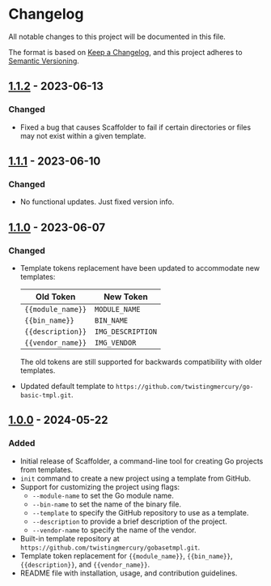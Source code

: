 # Changelog

All notable changes to this project will be documented in this file.

The format is based on [Keep a Changelog](https://keepachangelog.com/en/1.0.0/),
and this project adheres to [Semantic Versioning](https://semver.org/spec/v2.0.0.html).

## [1.1.2] - 2023-06-13
### Changed
- Fixed a bug that causes Scaffolder to fail if certain directories or files may not exist within a given template.

## [1.1.1] - 2023-06-10
### Changed
- No functional updates. Just fixed version info.

## [1.1.0] - 2023-06-07

### Changed
- Template tokens replacement have been updated to accommodate new templates:
  
  | Old Token         | New Token         |
  |-------------------|-------------------|
  | `{{module_name}}` | `MODULE_NAME`     |
  | `{{bin_name}}`    | `BIN_NAME`        |
  | `{{description}}` | `IMG_DESCRIPTION` |
  | `{{vendor_name}}` | `IMG_VENDOR`      |

  The old tokens are still supported for backwards compatibility with older templates.

- Updated default template to `https://github.com/twistingmercury/go-basic-tmpl.git`.

## [1.0.0] - 2024-05-22

### Added
- Initial release of Scaffolder, a command-line tool for creating Go projects from templates.
- `init` command to create a new project using a template from GitHub.
- Support for customizing the project using flags:
    - `--module-name` to set the Go module name.
    - `--bin-name` to set the name of the binary file.
    - `--template` to specify the GitHub repository to use as a template.
    - `--description` to provide a brief description of the project.
    - `--vendor-name` to specify the name of the vendor.
- Built-in template repository at `https://github.com/twistingmercury/gobasetmpl.git`.
- Template token replacement for `{{module_name}}`, `{{bin_name}}`, `{{description}}`, and `{{vendor_name}}`.
- README file with installation, usage, and contribution guidelines.

[1.1.2]: https://github.com/twistingmercury/scaffolder/compare/v1.1.1...v1.1.2
[1.1.1]: https://github.com/twistingmercury/scaffolder/compare/v1.1.0...v1.1.1
[1.1.0]: https://github.com/twistingmercury/scaffolder/compare/v1.0.0...v1.1.0
[1.0.0]: https://github.com/twistingmercury/scaffolder/releases/tag/v1.0.0
